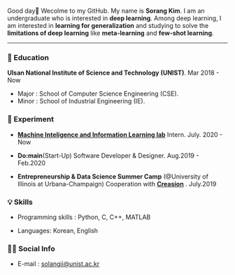 Good day:raised_hands: Wecolme to my GitHub. My name is **Sorang Kim**. I am an undergraduate who is interested in **deep learning**. Among deep learning, I am interested in **learning for generalization** and studying to solve the **limitations of deep learning** like **meta-learning** and **few-shot learning**.

---

### :school_satchel: Education

**Ulsan National Institute of Science and Technology (UNIST)**. Mar 2018 - Now

- Major : School of Computer Science Engineering (CSE).
- Minor : School of Industrial Engineering (IE).

### :seedling:  Experiment

- [**Machine Inteligence and Information Learning lab**](https://sites.google.com/view/swyoon89/research-interests) Intern. July. 2020 - Now

- **Do:main**(Start-Up) Software Developer & Designer. Aug.2019 - Feb.2020

- **Entrepreneurship & Data Science Summer Camp** (@University of Illinois at Urbana-Champaign) Cooperation with **[Creasion](https://iventure.illinois.edu/2019/06/01/creasion-creating-a-sustainable-water-source-for-indonesian-communities/)** . July.2019

  

### :bulb: Skills

- Programming skills : Python, C, C++, MATLAB

- Languages: Korean, English

  

### :ok_woman: Social Info

- E-mail : solangii@unist.ac.kr
